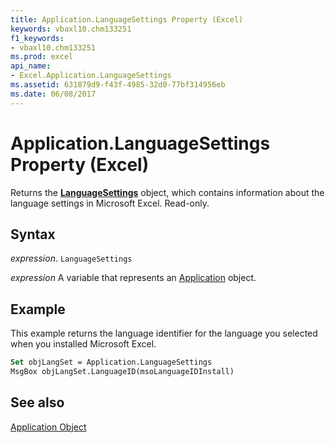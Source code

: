 ```yaml
---
title: Application.LanguageSettings Property (Excel)
keywords: vbaxl10.chm133251
f1_keywords:
- vbaxl10.chm133251
ms.prod: excel
api_name:
- Excel.Application.LanguageSettings
ms.assetid: 631879d9-f43f-4985-32d0-77bf314956eb
ms.date: 06/08/2017
---
```



# Application.LanguageSettings Property (Excel)

Returns the  **[LanguageSettings](Office.LanguageSettings.md)** object, which contains information about the language settings in Microsoft Excel. Read-only.


## Syntax

 _expression_. `LanguageSettings`

 _expression_ A variable that represents an [Application](Excel.Application-graph-property.md) object.


## Example

This example returns the language identifier for the language you selected when you installed Microsoft Excel.


```vb
Set objLangSet = Application.LanguageSettings 
MsgBox objLangSet.LanguageID(msoLanguageIDInstall)
```


## See also


[Application Object](Excel.Application(object).md)

